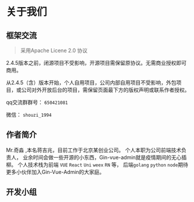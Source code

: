
# 关于我们

## 框架交流

> 采用Apache Licene 2.0 协议

2.4.5版本之前，闭源项目不受影响，开源项目需保留原协议。无需商业授权即可商用。

从2.4.5（含）版本开始，个人自用项目，公司内部自用项目不受影响，外包项目，或公司对外开放后台的项目，需保留页面最下方的版权声明或联系作者授权。

qq交流群群号： `650421081`

微信： `shouzi_1994`


## 作者简介

<span style="color:var(--vp-c-brand)">Mr.奇淼</span> ,本名蒋吉兆，目前工作于北京某创业公司。 个人本职为公司前端技术负责人，
业余时间会做一些开源的小东西，Gin-vue-admin就是疫情期间的无心插柳。
个人技术栈为前端 `VUE`  `React`  `Uni`  `weex`  `RN`  等， 后端`golang`  `python`  `node`期待更多小伙伴加入Gin-Vue-Admin的大家庭。


## 开发小组

<VPTeamMembers
size="small"
:members="memberList"
/>

<script setup>
import {
  VPTeamPage,
  VPTeamPageTitle,
  VPTeamMembers,
  VPTeamPageSection
} from 'vitepress/theme';
import hongyi from '/guanwang/hongyi.jpg'
import djl from '/guanwang/djl.jpg'
import GL from '/guanwang/GL.jpg'
import jianguo from '/guanwang/jianguo.jpg'

const memberList = [
    { 
        avatar: 'https://avatars.githubusercontent.com/u/29840023?s=120&v=4', 
        name: '奇淼' ,
        org : '全栈开发· 北京' , 
        desc :'用魔法打败魔法， 用代码打败代码， 一个普普通通的IT从业者， 一台 se 无情的编码机器。gin - vue - admin项目发起者， 团队一块砖， 随便用， 随便搬， 负责gin - vue - admin的整体功能开发， 基础设施建设。' , 
        sponsor : 'https://github.com/piexlmax'
    },
    { 
        avatar: 'https://avatars.githubusercontent.com/u/28359027?s=120&v=4', 
        name: 'krank' ,
        org : '前端开发· 北京' , 
        desc :'风暴中出生的krank， vue使用者， go学习者， 前端开发， 奇淼的马仔。负责gin - vue - admin的前端页面开发， 功能完善， 基础前端工具开发。 辅助进行前端基础架构建设， 通用功能组件封装。' , 
        sponsor : 'https://github.com/piexlmax'
    },
    { 
        avatar: 'https://avatars.githubusercontent.com/u/45428434?v=4', 
        name: 'SliverHorn' ,
        org : '后端开发· 广州' , 
        desc :'热爱编程, 对代码有洁癖, 好的代码就是気持ちいい。 任何时候， 绝不骄傲， 绝不轻敌， 摸清对方心里， 使劲浑身解数， 保持笑容和品行， 无论发生什么， 千万不要忘记扑克脸。负责gin - vue - admin的新功能研发测试与改进, gf - vue - admin的后端开发及维护, 社区日常维护管理等工作。' , 
        sponsor : 'https://github.com/SliverHorn'
    },
    { 
        avatar: 'https://avatars.githubusercontent.com/u/15845388?v=4', 
        name: 'LLemonGreen' ,
        org : '创业· 深圳' , 
        desc :' 敲代码， 做潮牌， 玩音乐， 拍视频。 目前在代码外包、潮牌同步发展阶段。github缝合怪。参与gin - vue - admin的一些功能测试和文档维护， 参与社区吹水' , 
        sponsor : 'https://github.com/LLemonGreen'
    },
    { 
        avatar: djl, 
        name: 'djl' ,
        org : '前端研发· 北京' , 
        desc :'vue使用者， go学习者， 前端开发。 负责gin - vue - admin的前端页面开发， UI样式维护' , 
        sponsor : 'https://github.com/piexlmax'
    },
    { 
        avatar: 'https://avatars.githubusercontent.com/u/43537346?s=120&v=4', 
        name: 'LeonardWang' ,
        org : '开发· 杭州' , 
        desc :'跟着gva大佬们打怪升级， 喜欢搞一些底层骚操作， 乐于“ 折腾” 的垃圾佬.负责gin - vue - admin的静态文件打包功能开发， 搬砖工程师。' , 
        sponsor : 'https://github.com/LeonardWang'
    },
    { 
        avatar: 'https://avatars.githubusercontent.com/u/9160957?v=4', 
        name: 'rainyan' ,
        org : '架构师· 深圳' , 
        desc :'架构设计， 前沿技术探索， 技术应用.武大本硕， 鹅厂员工， 单身没颜缺钱。 善于人际交往， 有领导能力， 喜欢体验新鲜的事物， 喜欢旅游， 口才很好。 雅思7 .5， 喜欢学习各种语言和各种方言.' , 
        sponsor : 'https://github.com/Ruio9244'
    },
    { 
        avatar: GL, 
        name: 'Granty1' ,
        org : '服务器开发· 上海' , 
        desc :'编写部分服务端代码。' , 
        sponsor : 'https://github.com/piexlmax'
    },
    { 
        avatar: 'https://avatars.githubusercontent.com/u/49082129?v=4', 
        name: '彬' ,
        org : '后端开发·北京' , 
        desc :'永远不要高看自己' , 
        sponsor : 'https://github.com/songzhibin97'
    },
    { 
        avatar: 'https://avatars.githubusercontent.com/u/56402715?v=4', 
        name: '胖虎' ,
        org : '前端开发·苏州' , 
        desc :'No talking ,Show me code。 负责gva前端代码。gva周边开发' , 
        sponsor : 'https://github.com/bypanghu'
    },
    { 
        avatar: hongyi, 
        name: '弘一' ,
        org : 'UE设计师·长沙' , 
        desc :' 行走在路上的UE， PM学习者， 佛学爱好者。' , 
        sponsor : 'https://github.com/piexlmax'
    },
    { 
        avatar: 'https://avatars.githubusercontent.com/u/64051240?v=4', 
        name: 'tscuite' ,
        org : '运维·北京' , 
        desc :'奇淼的小迷弟二号，(英文名全称：The sun comes up in the east)，接触的技术越多越感觉是井底之蛙。负责项目的自动化更新，写写小代码' , 
        sponsor : 'https://github.com/tscuite'
    },
    { 
        avatar: jianguo, 
        name: '坚果' ,
        org : '移动端开发·北京' , 
        desc :'写博客，敲代码，吹水，奇淼的小跟班。 负责gin - vue - admin的推广与社区的维护 ' , 
        sponsor : 'https://github.com/piexlmax'
    },
]
</script>
<style>
.avatar-img{
    height : 100%
}
</style>

